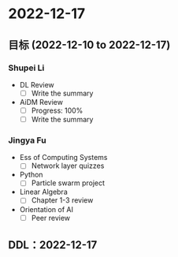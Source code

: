 # 2022-12-17
## 目标 (2022-12-10 to 2022-12-17)
### Shupei Li
- DL Review
  - [ ] Write the summary
- AiDM Review
  - [ ] Progress: 100%
  - [ ] Write the summary

### Jingya Fu
- Ess of Computing Systems
  - [ ] Network layer quizzes
- Python
  - [ ] Particle swarm project
- Linear Algebra 
  - [ ] Chapter 1-3 review
- Orientation of AI
  - [ ] Peer review

## DDL：2022-12-17
